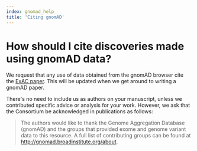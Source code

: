 ```yaml
---
index: gnomad_help
title: 'Citing gnomAD'
---
```


# How should I cite discoveries made using gnomAD data?

We request that any use of data obtained from the gnomAD browser cite the [ExAC paper](http://www.nature.com/nature/journal/v536/n7616/full/nature19057.html). This will be updated when we get around to writing a gnomAD paper.

There's no need to include us as authors on your manuscript, unless we contributed specific advice or analysis for your work. However, we ask that the Consortium be acknowledged in publications as follows:

> The authors would like to thank the Genome Aggregation Database (gnomAD) and the groups that provided exome and genome variant data to this resource. A full list of contributing groups can be found at <http://gnomad.broadinstitute.org/about>.
